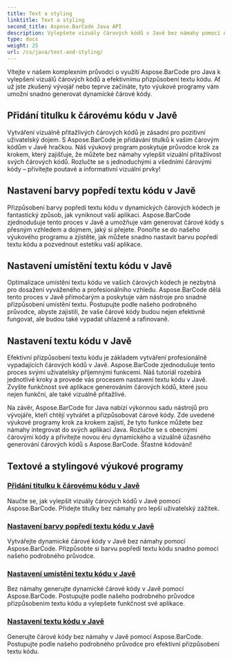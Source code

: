 ```yaml
---
title: Text a styling
linktitle: Text a styling
second_title: Aspose.BarCode Java API
description: Vylepšete vizuály čárových kódů v Javě bez námahy pomocí Aspose.BarCode. Naučte se přidávat titulky pro lepší uživatelský dojem. Přizpůsobte text kódu v dynamických čárových kódech.
type: docs
weight: 25
url: /cs/java/text-and-styling/
---
```


Vítejte v našem komplexním průvodci o využití Aspose.BarCode pro Java k vylepšení vizuálů čárových kódů a efektivnímu přizpůsobení textu kódu. Ať už jste zkušený vývojář nebo teprve začínáte, tyto výukové programy vám umožní snadno generovat dynamické čárové kódy.

## Přidání titulku k čárovému kódu v Javě

Vytváření vizuálně přitažlivých čárových kódů je zásadní pro pozitivní uživatelský dojem. S Aspose.BarCode je přidávání titulků k vašim čárovým kódům v Javě hračkou. Náš výukový program poskytuje průvodce krok za krokem, který zajišťuje, že můžete bez námahy vylepšit vizuální přitažlivost svých čárových kódů. Rozlučte se s jednoduchými a všedními čárovými kódy – přivítejte poutavé a informativní vizuální prvky!

## Nastavení barvy popředí textu kódu v Javě

Přizpůsobení barvy popředí textu kódu v dynamických čárových kódech je fantastický způsob, jak vyniknout vaší aplikaci. Aspose.BarCode zjednodušuje tento proces v Javě a umožňuje vám generovat čárové kódy s přesným vzhledem a dojmem, jaký si přejete. Ponořte se do našeho výukového programu a zjistěte, jak můžete snadno nastavit barvu popředí textu kódu a pozvednout estetiku vaší aplikace.

## Nastavení umístění textu kódu v Javě

Optimalizace umístění textu kódu ve vašich čárových kódech je nezbytná pro dosažení vyváženého a profesionálního vzhledu. Aspose.BarCode dělá tento proces v Javě přímočarým a poskytuje vám nástroje pro snadné přizpůsobení umístění textu. Postupujte podle našeho podrobného průvodce, abyste zajistili, že vaše čárové kódy budou nejen efektivně fungovat, ale budou také vypadat uhlazeně a rafinovaně.

## Nastavení textu kódu v Javě

Efektivní přizpůsobení textu kódu je základem vytváření profesionálně vypadajících čárových kódů v Javě. Aspose.BarCode zjednodušuje tento proces svými uživatelsky příjemnými funkcemi. Náš tutoriál rozebírá jednotlivé kroky a provede vás procesem nastavení textu kódu v Javě. Zvyšte funkčnost své aplikace generováním čárových kódů, které jsou nejen funkční, ale také vizuálně přitažlivé.

Na závěr, Aspose.BarCode for Java nabízí výkonnou sadu nástrojů pro vývojáře, kteří chtějí vytvářet a přizpůsobovat čárové kódy. Zde uvedené výukové programy krok za krokem zajistí, že tyto funkce můžete bez námahy integrovat do svých aplikací Java. Rozlučte se s obecnými čárovými kódy a přivítejte novou éru dynamického a vizuálně úžasného generování čárových kódů s Aspose.BarCode. Šťastné kódování!

## Textové a stylingové výukové programy
### [Přidání titulku k čárovému kódu v Javě](./adding-caption-barcode/)
Naučte se, jak vylepšit vizuály čárových kódů v Javě pomocí Aspose.BarCode. Přidejte titulky bez námahy pro lepší uživatelský zážitek.
### [Nastavení barvy popředí textu kódu v Javě](./setting-code-text-foreground-color/)
Vytvářejte dynamické čárové kódy v Javě bez námahy pomocí Aspose.BarCode. Přizpůsobte si barvu popředí textu kódu snadno pomocí našeho podrobného průvodce.
### [Nastavení umístění textu kódu v Javě](./setting-code-text-location/)
Bez námahy generujte dynamické čárové kódy v Javě pomocí Aspose.BarCode. Postupujte podle našeho podrobného průvodce přizpůsobením textu kódu a vylepšete funkčnost své aplikace.
### [Nastavení textu kódu v Javě](./setting-code-text/)
Generujte čárové kódy bez námahy v Javě pomocí Aspose.BarCode. Postupujte podle našeho podrobného průvodce pro efektivní přizpůsobení textu kódu.